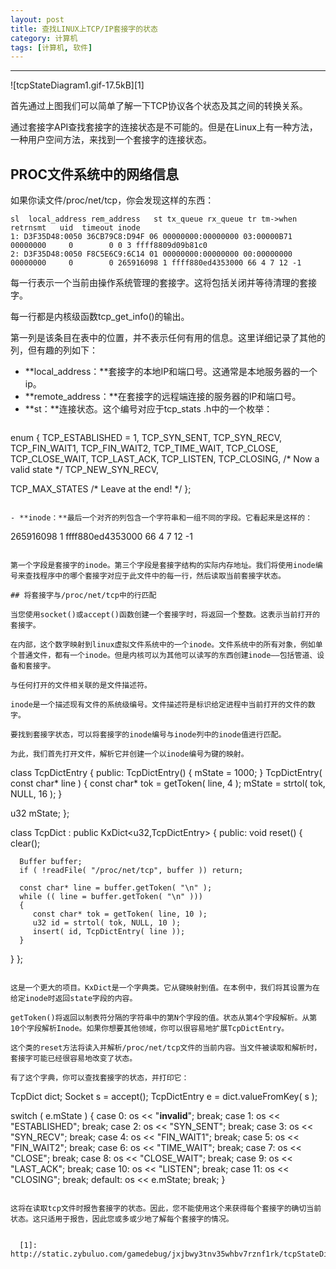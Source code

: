 ```yaml
---
layout: post
title: 查找LINUX上TCP/IP套接字的状态
category: 计算机
tags: [计算机, 软件]
---
```



----------
![tcpStateDiagram1.gif-17.5kB][1]

首先通过上图我们可以简单了解一下TCP协议各个状态及其之间的转换关系。

通过套接字API查找套接字的连接状态是不可能的。但是在Linux上有一种方法，一种用户空间方法，来找到一个套接字的连接状态。

## PROC文件系统中的网络信息

如果你读文件/proc/net/tcp，你会发现这样的东西：

```
sl  local_address rem_address   st tx_queue rx_queue tr tm->when retrnsmt   uid  timeout inode
1: D3F35D48:0050 36CB79C8:D94F 06 00000000:00000000 03:00000B71 00000000     0        0 0 3 ffff8809d09b81c0
2: D3F35D48:0050 F8C5E6C9:6C14 01 00000000:00000000 00:00000000 00000000     0        0 265916098 1 ffff880ed4353000 66 4 7 12 -1
```

每一行表示一个当前由操作系统管理的套接字。这将包括关闭并等待清理的套接字。

每一行都是内核级函数tcp_get_info()的输出。

第一列是该条目在表中的位置，并不表示任何有用的信息。这里详细记录了其他的列，但有趣的列如下：

- **local_address：**套接字的本地IP和端口号。这通常是本地服务器的一个ip。
- **remote_address：**在套接字的远程端连接的服务器的IP和端口号。
- **st：**连接状态。这个编号对应于tcp_stats .h中的一个枚举：
  ```
enum {
  TCP_ESTABLISHED = 1,
  TCP_SYN_SENT,
  TCP_SYN_RECV,
  TCP_FIN_WAIT1,
  TCP_FIN_WAIT2,
  TCP_TIME_WAIT,
  TCP_CLOSE,
  TCP_CLOSE_WAIT,
  TCP_LAST_ACK,
  TCP_LISTEN,
  TCP_CLOSING,  /* Now a valid state */
  TCP_NEW_SYN_RECV,
 
  TCP_MAX_STATES    /* Leave at the end! */
};
  ```

- **inode：**最后一个对齐的列包含一个字符串和一组不同的字段。它看起来是这样的：

  ```
265916098 1 ffff880ed4353000 66 4 7 12 -1
  ```

第一个字段是套接字的inode。第三个字段是套接字结构的实际内存地址。我们将使用inode编号来查找程序中的哪个套接字对应于此文件中的每一行，然后读取当前套接字状态。

## 将套接字与/proc/net/tcp中的行匹配

当您使用socket()或accept()函数创建一个套接字时，将返回一个整数。这表示当前打开的套接字。

在内部，这个数字映射到linux虚拟文件系统中的一个inode。文件系统中的所有对象，例如单个普通文件，都有一个inode。但是内核可以为其他可以读写的东西创建inode——包括管道、设备和套接字。

与任何打开的文件相关联的是文件描述符。

inode是一个描述现有文件的系统级编号。文件描述符是标识给定进程中当前打开的文件的数字。

要找到套接字状态，可以将套接字的inode编号与inode列中的inode值进行匹配。

为此，我们首先打开文件，解析它并创建一个以inode编号为键的映射。

```
class TcpDictEntry
{
public:
   TcpDictEntry() { mState = 1000; }
   TcpDictEntry( const char* line )
   {
      const char* tok = getToken( line, 4 );
      mState = strtol( tok, NULL, 16 );
   }
 
   u32 mState;
};
 
class TcpDict : public KxDict<u32,TcpDictEntry>
{
public:
   void reset()
   {
      clear();
 
      Buffer buffer;
      if ( !readFile( "/proc/net/tcp", buffer )) return;
 
      const char* line = buffer.getToken( "\n" );
      while (( line = buffer.getToken( "\n" )))
      {
         const char* tok = getToken( line, 10 );
         u32 id = strtol( tok, NULL, 10 );
         insert( id, TcpDictEntry( line ));
      }
   }
};
```

这是一个更大的项目。KxDict是一个字典类。它从键映射到值。在本例中，我们将其设置为在给定inode时返回state字段的内容。

getToken()将返回以制表符分隔的字符串中的第N个字段的值。状态从第4个字段解析。从第10个字段解析Inode。如果你想要其他领域，你可以很容易地扩展TcpDictEntry。

这个类的reset方法将读入并解析/proc/net/tcp文件的当前内容。当文件被读取和解析时，套接字可能已经很容易地改变了状态。

有了这个字典，你可以查找套接字的状态，并打印它：

```
TcpDict dict;
Socket s = accept();
TcpDictEntry e = dict.valueFromKey( s );
                
switch ( e.mState )
{
   case  0:  os << "**invalid**";              break;
   case  1:  os << "ESTABLISHED";              break;
   case  2:  os << "SYN_SENT";                 break;
   case  3:  os << "SYN_RECV";                 break;
   case  4:  os << "FIN_WAIT1";                break;
   case  5:  os << "FIN_WAIT2";                break;
   case  6:  os << "TIME_WAIT";                break;
   case  7:  os << "CLOSE";                    break;
   case  8:  os << "CLOSE_WAIT";               break;
   case  9:  os << "LAST_ACK";                 break;
   case 10:  os << "LISTEN";                   break; 
   case 11:  os << "CLOSING";                  break;
   default:  os << e.mState;                   break;
}
```

这将在读取tcp文件时报告套接字的状态。因此，您不能使用这个来获得每个套接字的确切当前状态。这只适用于报告，因此您或多或少地了解每个套接字的情况。


  [1]: http://static.zybuluo.com/gamedebug/jxjbwy3tnv35whbv7rznf1rk/tcpStateDiagram1.gif